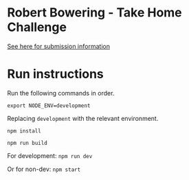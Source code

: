 # Robert Bowering - Take Home Challenge
[See here for submission information](submission.md)

# Run instructions
Run the following commands in order.

`export NODE_ENV=development`

Replacing `development` with the relevant environment.

`npm install`


`npm run build`

For development: `npm run dev`

Or for non-dev: `npm start`